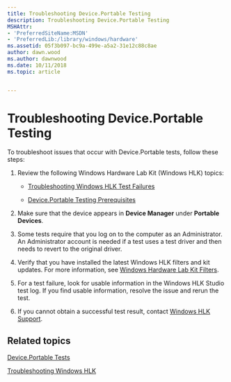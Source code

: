 ```yaml
---
title: Troubleshooting Device.Portable Testing
description: Troubleshooting Device.Portable Testing
MSHAttr:
- 'PreferredSiteName:MSDN'
- 'PreferredLib:/library/windows/hardware'
ms.assetid: 05f3b097-bc9a-499e-a5a2-31e12c88c8ae
author: dawn.wood
ms.author: dawnwood
ms.date: 10/11/2018
ms.topic: article


---
```


# Troubleshooting Device.Portable Testing


To troubleshoot issues that occur with Device.Portable tests, follow these steps:

1. Review the following Windows Hardware Lab Kit (Windows HLK) topics:

   - [Troubleshooting Windows HLK Test Failures](../user/troubleshooting-windows-hlk-test-failures.md)

   - [Device.Portable Testing Prerequisites](deviceportable-testing-prerequisites.md)

2. Make sure that the device appears in **Device Manager** under **Portable Devices**.

3. Some tests require that you log on to the computer as an Administrator. An Administrator account is needed if a test uses a test driver and then needs to revert to the original driver.

4. Verify that you have installed the latest Windows HLK filters and kit updates. For more information, see [Windows Hardware Lab Kit Filters](../user/windows-hardware-lab-kit-filters.md).

5. For a test failure, look for usable information in the Windows HLK Studio test log. If you find usable information, resolve the issue and rerun the test.

6. If you cannot obtain a successful test result, contact [Windows HLK Support](../user/windows-hlk-support.md).

## <span id="related_topics"></span>Related topics


[Device.Portable Tests](device-portable-tests.md)

[Troubleshooting Windows HLK](../user/troubleshooting-windows-hlk.md)

 

 







